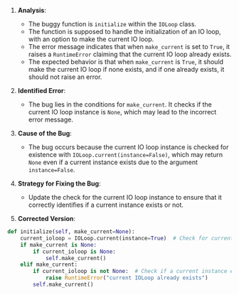 1. **Analysis**:
   - The buggy function is `initialize` within the `IOLoop` class.
   - The function is supposed to handle the initialization of an IO loop, with an option to make the current IO loop. 
   - The error message indicates that when `make_current` is set to `True`, it raises a `RuntimeError` claiming that the current IO loop already exists.
   - The expected behavior is that when `make_current` is `True`, it should make the current IO loop if none exists, and if one already exists, it should not raise an error.

2. **Identified Error**:
   - The bug lies in the conditions for `make_current`. It checks if the current IO loop instance is `None`, which may lead to the incorrect error message.

3. **Cause of the Bug**:
   - The bug occurs because the current IO loop instance is checked for existence with `IOLoop.current(instance=False)`, which may return `None` even if a current instance exists due to the argument `instance=False`.

4. **Strategy for Fixing the Bug**:
   - Update the check for the current IO loop instance to ensure that it correctly identifies if a current instance exists or not.

5. **Corrected Version**:

```python
def initialize(self, make_current=None):
    current_ioloop = IOLoop.current(instance=True)  # Check for current instance correctly
    if make_current is None:
        if current_ioloop is None:
            self.make_current()
    elif make_current:
        if current_ioloop is not None:  # Check if a current instance exists
            raise RuntimeError("current IOLoop already exists")
        self.make_current()
```